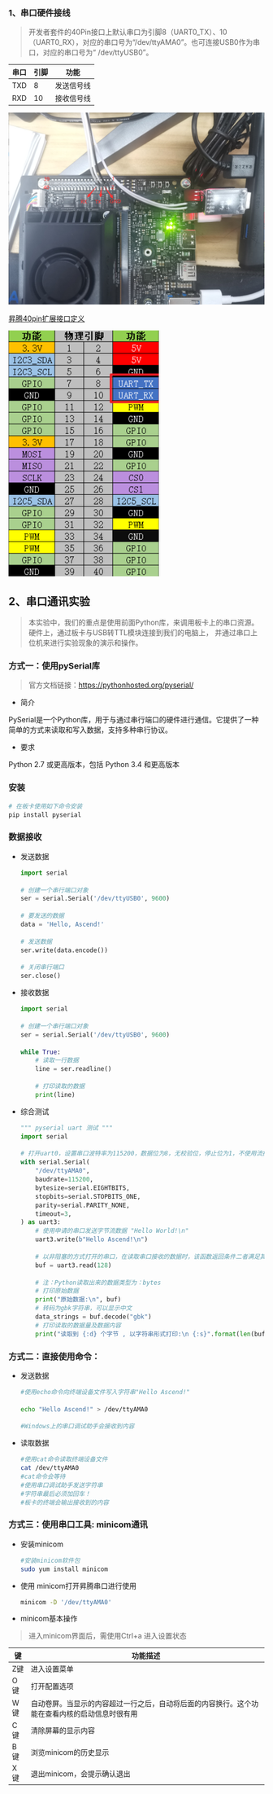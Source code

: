 ﻿
### 1、串口硬件接线

>开发者套件的40Pin接口上默认串口为引脚8（UART0_TX）、10（UART0_RX），对应的串口号为“/dev/ttyAMA0”。也可连接USB0作为串口，对应的串口号为“ /dev/ttyUSB0”。

| 串口 | 引脚 | 功能       |
| ---- | ---- | ---------- |
| TXD  | 8    | 发送信号线 |
| RXD  | 10   | 接收信号线 |

![接线实物图](../../img/串口接线实物图.png)

[昇腾40pin扩展接口定义](https://www.hiascend.com/document/detail/zh/Atlas200IDKA2DeveloperKit/23.0.RC2/Hardware%20Interfaces/hiug/hiug_0017.html)

![](../../img/40pin.png)

## 2、串口通讯实验
>本实验中，我们的重点是使用前面Python库，来调用板卡上的串口资源。硬件上，通过板卡与USB转TTL模块连接到我们的电脑上， 并通过串口上位机来进行实验现象的演示和操作。
### 方式一：使用pySerial库
>官方文档链接：https://pythonhosted.org/pyserial/

- 简介

PySerial是一个Python库，用于与通过串行端口的硬件进行通信。它提供了一种简单的方式来读取和写入数据，支持多种串行协议。

- 要求

Python 2.7 或更高版本，包括 Python 3.4 和更高版本

### 安装

```bash
# 在板卡使用如下命令安装
pip install pyserial
```

### 数据接收

- 发送数据

  ```python
  import serial

  # 创建一个串行端口对象
  ser = serial.Serial('/dev/ttyUSB0', 9600)

  # 要发送的数据
  data = 'Hello, Ascend!'

  # 发送数据
  ser.write(data.encode())

  # 关闭串行端口
  ser.close()
  ```

- 接收数据

  ```python
  import serial

  # 创建一个串行端口对象
  ser = serial.Serial('/dev/ttyUSB0', 9600)

  while True:
      # 读取一行数据
      line = ser.readline()

      # 打印读取的数据
      print(line)
  ```

- 综合测试

  ```python
  """ pyserial uart 测试 """
  import serial

  # 打开uart0，设置串口波特率为115200，数据位为8，无校验位，停止位为1，不使用流控制，以非阻塞模式打开串口，等待时间为3s
  with serial.Serial(
      "/dev/ttyAMA0",
      baudrate=115200,
      bytesize=serial.EIGHTBITS,
      stopbits=serial.STOPBITS_ONE,
      parity=serial.PARITY_NONE,
      timeout=3,
  ) as uart3:
      # 使用申请的串口发送字节流数据 "Hello World!\n"
      uart3.write(b"Hello Ascend!\n")

      # 以非阻塞的方式打开的串口，在读取串口接收的数据时，该函数返回条件二者满足其一，一、读取到128个字节，二、读取时间超过1秒
      buf = uart3.read(128)

      # 注：Python读取出来的数据类型为：bytes
      # 打印原始数据
      print("原始数据:\n", buf)
      # 转码为gbk字符串，可以显示中文
      data_strings = buf.decode("gbk")
      # 打印读取的数据量及数据内容
      print("读取到 {:d} 个字节 , 以字符串形式打印:\n {:s}".format(len(buf), data_strings))
  ```

### 方式二：直接使用命令：

- 发送数据

  ```bash
  #使用echo命令向终端设备文件写入字符串"Hello Ascend!"

  echo "Hello Ascend!" > /dev/ttyAMA0

  #Windows上的串口调试助手会接收到内容
  ```

- 读取数据

  ```bash
  #使用cat命令读取终端设备文件
  cat /dev/ttyAMA0
  #cat命令会等待
  #使用串口调试助手发送字符串
  #字符串最后必须加回车！
  #板卡的终端会输出接收到的内容
  ```



### 方式三：使用串口工具: minicom通讯

- 安装minicom

  ```bash
  #安装minicom软件包
  sudo yum install minicom
  ```

- 使用 minicom打开昇腾串口进行使用

  ```bash
  minicom -D '/dev/ttyAMA0'
  ```

- minicom基本操作
>进入minicom界面后，需使用Ctrl+a 进入设置状态

  | 键  | 功能描述 |
  | --- | --- |
  | Z键 | 进入设置菜单 |
  | O键 | 打开配置选项 |
  | W键 | 自动卷屏。当显示的内容超过一行之后，自动将后面的内容换行。这个功能在查看内核的启动信息时很有用 |
  | C键 | 清除屏幕的显示内容 |
  | B键 | 浏览minicom的历史显示 |
  | X键 | 退出minicom，会提示确认退出 |
